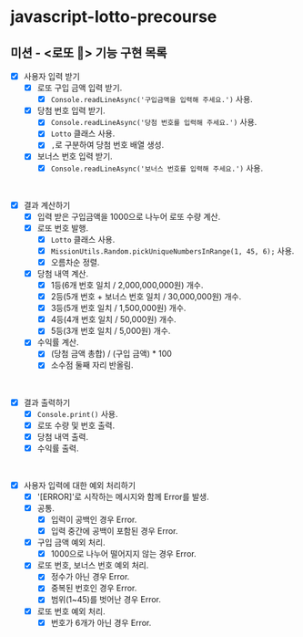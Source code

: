# javascript-lotto-precourse

## 미션 - <로또 💸> 기능 구현 목록

- [x] 사용자 입력 받기
  - [x] 로또 구입 금액 입력 받기.
    - [x] `Console.readLineAsync('구입금액을 입력해 주세요.')` 사용.
  - [x] 당첨 번호 입력 받기.
    - [x] `Console.readLineAsync('당첨 번호를 입력해 주세요.')` 사용.
    - [x] `Lotto` 클래스 사용.
    - [x] `,`로 구분하여 당첨 번호 배열 생성.
  - [x] 보너스 번호 입력 받기.
    - [x] `Console.readLineAsync('보너스 번호를 입력해 주세요.')` 사용.

<br>

- [x] 결과 계산하기
  - [x] 입력 받은 구입금액을 1000으로 나누어 로또 수량 계산.
  - [x] 로또 번호 발행.
    - [x] `Lotto` 클래스 사용.
    - [x] `MissionUtils.Random.pickUniqueNumbersInRange(1, 45, 6);` 사용.
    - [x] 오름차순 정렬.
  - [x] 당첨 내역 계산.
    - [x] 1등(6개 번호 일치 / 2,000,000,000원) 개수.
    - [x] 2등(5개 번호 + 보너스 번호 일치 / 30,000,000원) 개수.
    - [x] 3등(5개 번호 일치 / 1,500,000원) 개수.
    - [x] 4등(4개 번호 일치 / 50,000원) 개수.
    - [x] 5등(3개 번호 일치 / 5,000원) 개수.
  - [x] 수익률 계산.
    - [x] (당첨 금액 총합) / (구입 금액) \* 100
    - [x] 소수점 둘째 자리 반올림.

<br>

- [x] 결과 출력하기
  - [x] `Console.print()` 사용.
  - [x] 로또 수량 및 번호 출력.
  - [x] 당첨 내역 출력.
  - [x] 수익률 출력.

<br>

- [x] 사용자 입력에 대한 예외 처리하기
  - [x] '[ERROR]'로 시작하는 메시지와 함께 Error를 발생.
  - [x] 공통.
    - [x] 입력이 공백인 경우 Error.
    - [x] 입력 중간에 공백이 포함된 경우 Error.
  - [x] 구입 금액 예외 처리.
    - [x] 1000으로 나누어 떨어지지 않는 경우 Error.
  - [x] 로또 번호, 보너스 번호 예외 처리.
    - [x] 정수가 아닌 경우 Error.
    - [x] 중복된 번호인 경우 Error.
    - [x] 범위(1~45)를 벗어난 경우 Error.
  - [x] 로또 번호 예외 처리.
    - [x] 번호가 6개가 아닌 경우 Error.
